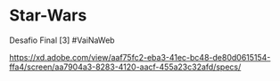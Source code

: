 # Star-Wars
Desafio Final [3] #VaiNaWeb


https://xd.adobe.com/view/aaf75fc2-eba3-41ec-bc48-de80d0615154-ffa4/screen/aa7904a3-8283-4120-aacf-455a23c32afd/specs/
